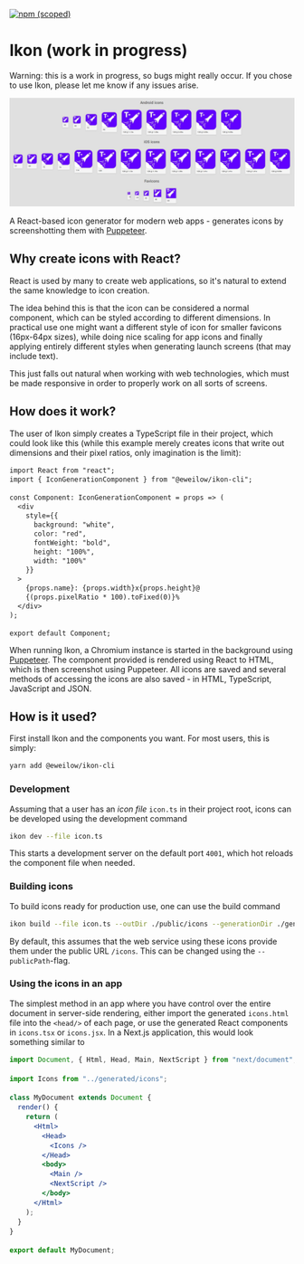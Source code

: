[![npm (scoped)](https://img.shields.io/npm/v/@eweilow/ikon-cli.svg)](https://www.npmjs.com/package/@eweilow/ikon-cli)

# Ikon (**work in progress**)

Warning: this is a work in progress, so bugs might really occur. If you chose to use Ikon, please let me know if any issues arise.

![head](./head.jpg)

A React-based icon generator for modern web apps - generates icons by screenshotting them with [Puppeteer](https://github.com/GoogleChrome/puppeteer).

## Why create icons with React?

React is used by many to create web applications, so it's natural to extend the same knowledge to icon creation.

The idea behind this is that the icon can be considered a normal component, which can be styled according to different dimensions.
In practical use one might want a different style of icon for smaller favicons (16px-64px sizes), while doing nice scaling for app icons and finally applying entirely different styles when generating launch screens (that may include text).

This just falls out natural when working with web technologies, which must be made responsive in order to properly work on all sorts of screens.

## How does it work?

The user of Ikon simply creates a TypeScript file in their project, which could look like this (while this example merely creates icons that write out dimensions and their pixel ratios, only imagination is the limit):

```tsx
import React from "react";
import { IconGenerationComponent } from "@eweilow/ikon-cli";

const Component: IconGenerationComponent = props => (
  <div
    style={{
      background: "white",
      color: "red",
      fontWeight: "bold",
      height: "100%",
      width: "100%"
    }}
  >
    {props.name}: {props.width}x{props.height}@
    {(props.pixelRatio * 100).toFixed(0)}%
  </div>
);

export default Component;
```

When running Ikon, a Chromium instance is started in the background using [Puppeteer](https://github.com/GoogleChrome/puppeteer).
The component provided is rendered using React to HTML, which is then screenshot using Puppeteer.
All icons are saved and several methods of accessing the icons are also saved - in HTML, TypeScript, JavaScript and JSON.

## How is it used?

First install Ikon and the components you want. For most users, this is simply:

```bash
yarn add @eweilow/ikon-cli
```

### Development

Assuming that a user has an _icon file_ `icon.ts` in their project root, icons can be developed using the development command

```bash
ikon dev --file icon.ts
```

This starts a development server on the default port `4001`, which hot reloads the component file when needed.

### Building icons

To build icons ready for production use, one can use the build command

```bash
ikon build --file icon.ts --outDir ./public/icons --generationDir ./generated
```

By default, this assumes that the web service using these icons provide them under the public URL `/icons`. This can be changed using the `--publicPath`-flag.

### Using the icons in an app

The simplest method in an app where you have control over the entire document in server-side rendering, either import the generated `icons.html` file into the `<head/>` of each page, or use the generated React components in `icons.tsx` or `icons.jsx`.
In a Next.js application, this would look something similar to

```jsx
import Document, { Html, Head, Main, NextScript } from "next/document";

import Icons from "../generated/icons";

class MyDocument extends Document {
  render() {
    return (
      <Html>
        <Head>
          <Icons />
        </Head>
        <body>
          <Main />
          <NextScript />
        </body>
      </Html>
    );
  }
}

export default MyDocument;
```

